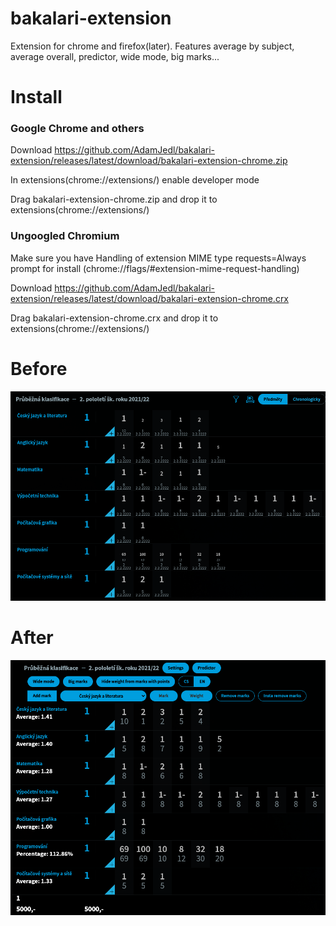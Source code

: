# bakalari-extension
Extension for chrome and firefox(later). Features average by subject, average overall, predictor, wide mode, big marks...
# Install
### Google Chrome and others
Download https://github.com/AdamJedl/bakalari-extension/releases/latest/download/bakalari-extension-chrome.zip

In extensions(chrome://extensions/) enable developer mode

Drag bakalari-extension-chrome.zip and drop it to extensions(chrome://extensions/)
### Ungoogled Chromium

Make sure you have Handling of extension MIME type requests=Always prompt for install (chrome://flags/#extension-mime-request-handling)

Download https://github.com/AdamJedl/bakalari-extension/releases/latest/download/bakalari-extension-chrome.crx

Drag bakalari-extension-chrome.crx and drop it to extensions(chrome://extensions/)
# Before
![alt text](images/before.png)
# After
![alt text](images/after.png)
